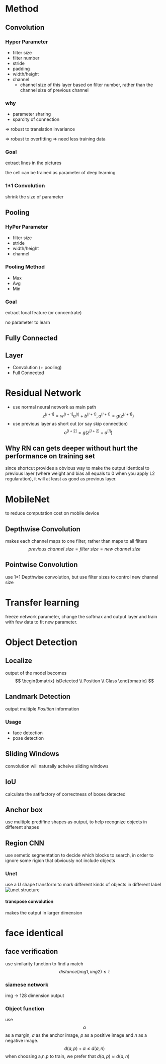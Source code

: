 # Method
## Convolution
### Hyper Parameter
* filter size
* filter number
* stride
* padding
* width/height
* channel
    * channel size of this layer based on filter number, rather than the channel size of previous channel

### why
* parameter sharing
* sparcity of connection 

=> robust to translation invariance

=> robust to overfitting => need less training data
### Goal
extract lines in the pictures

the cell can be trained as parameter of deep learning

### 1*1 Convolution
shrink the size of parameter

## Pooling
### HyPer Parameter
* filter size
* stride
* width/height
* channel

### Pooling Method
* Max
* Avg
* Min

### Goal
extract local feature (or concentrate)

no parameter to learn

## Fully Connected

## Layer
* Convolution (+ pooling)
* Full Connected

# Residual Network
* use normal neural network as main path
    $$z^{[l+1]} = w^{[l+1]}a^{[l]} + b^{[l+1]},a^{[l+1]} = g(z^{[l+1]})$$
* use previous layer as short cut (or say skip connection)
$$a^{[l+2]} = g(z^{[l+2]} + a^{[l]}) $$

## Why RN can gets deeper without hurt the performance on training set
since shortcut provides a obvious way to make the output identical to previous layer (where weight and bias all equals to 0 when you apply L2 regularation), it will at least as good as previous layer.

# MobileNet
to reduce computation cost on mobile device
## Depthwise Convolution
makes each channel maps to one filter, rather than maps to all filters
$$previous\ channel\ size = filter\ size = new\ channel\ size $$
## Pointwise Convolution
use 1*1 Depthwise convolution, but use filter sizes to control new channel size

# Transfer learning
freeze network parameter, change the softmax and output layer and train with few data to fit new parameter.

# Object Detection
## Localize
output of the model becomes 
$$
\begin{bmatrix}
isDetected \\
Position \\
Class
\end{bmatrix}
$$
## Landmark Detection
output multiple $Position$ information
### Usage
* face detection
* pose detection 

## Sliding Windows
convolution will naturally acheive sliding windows

## IoU
calculate the satifactory of correctness of boxes detected

## Anchor box 
use multiple predifine shapes as output, to help recognize objects  in different shapes

## Region CNN
use semetic  segmentation to decide which blocks to search, in order to ignore some rigion that obviously not include objects

### Unet 
use a U shape transform to mark different kinds of objects in different label
![unet structure](https://i.stack.imgur.com/bB2tL.jpg)

#### transpose convolution
makes the output in larger dimension

# face identical
## face verification
use similarity function to find a match
$$distance(img1, img2) \leq \tau$$
### siamese network
img -> 128 dimension output

### Object function
use $$\alpha$$ as a margin, $a$ as the anchor image, $p$ as a positive image and $n$ as a negative image.
$$
 d(a,p) + \alpha \leq d(a,n)
$$
when choosing a,n,p to train, we prefer that $d(a,p) \approx  d(a,n)$ 